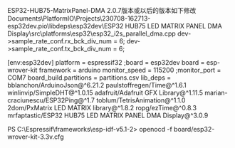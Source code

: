 ESP32-HUB75-MatrixPanel-DMA 2.0.7版本或以后的版本如下修改
Documents\PlatformIO\Projects\230708-162713-esp32dev\.pio\libdeps\esp32dev\ESP32 HUB75 LED MATRIX PANEL DMA Display\src\platforms\esp32\esp32_i2s_parallel_dma.cpp 
    dev->sample_rate_conf.rx_bck_div_num = 6;
    dev->sample_rate_conf.tx_bck_div_num = 6;



[env:esp32dev]
platform = espressif32
;board = esp32dev
board = esp-wrover-kit
framework = arduino
monitor_speed = 115200
;monitor_port = COM7
board_build.partitions = partitions.csv
lib_deps = 
	bblanchon/ArduinoJson@^6.21.2
	paulstoffregen/Time@^1.6.1
	winlinvip/SimpleDHT@^1.0.15
	adafruit/Adafruit GFX Library@^1.11.5
	marian-craciunescu/ESP32Ping@^1.7
	toblum/TetrisAnimation@^1.1.0
	2dom/PxMatrix LED MATRIX library@^1.8.2
	ropg/ezTime@^0.8.3
	mrfaptastic/ESP32 HUB75 LED MATRIX PANEL DMA Display@^3.0.9


PS C:\Espressif\frameworks\esp-idf-v5.1-2> openocd -f board/esp32-wrover-kit-3.3v.cfg